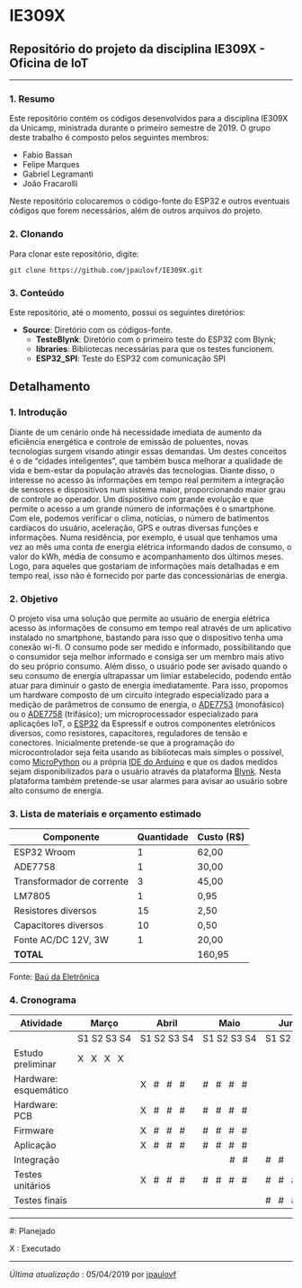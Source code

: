 # IE309X
## Repositório do projeto da disciplina IE309X - Oficina de IoT

---

### 1. Resumo

Este repositório contém os códigos desenvolvidos para a disciplina IE309X da Unicamp, ministrada durante o primeiro semestre de 2019. O grupo deste trabalho é composto pelos seguintes membros:

- Fabio Bassan
- Felipe Marques
- Gabriel Legramanti
- João Fracarolli

Neste repositório colocaremos o código-fonte do ESP32 e outros eventuais códigos que forem necessários, além de outros arquivos do projeto.

### 2. Clonando

Para clonar este repositório, digite:

`git clone https://github.com/jpaulovf/IE309X.git`

### 3. Conteúdo

Este repositório, até o momento, possui os seguintes diretórios:

- **Source**: Diretório com os códigos-fonte.
    - **TesteBlynk**: Diretório com o primeiro teste do ESP32 com Blynk;
    - **libraries**: Bibliotecas necessárias para que os testes funcionem.
    - **ESP32_SPI**: Teste do ESP32 com comunicação SPI

## Detalhamento

### 1. Introdução

Diante de um cenário onde há necessidade imediata de aumento da eficiência energética e controle de emissão de poluentes, novas tecnologias surgem visando atingir essas demandas. Um destes conceitos é o de “cidades inteligentes”, que também busca melhorar a qualidade de vida e bem-estar da população através das tecnologias.
Diante disso, o interesse no acesso às informações em tempo real permitem a integração de sensores e dispositivos num sistema maior, proporcionando maior grau de controle ao operador. Um dispositivo com grande evolução e que permite o acesso a um grande número de informações é o smartphone. Com ele, podemos verificar o clima, notícias, o número de batimentos cardíacos do usuário, aceleração, GPS e outras diversas funções e informações.
Numa residência, por exemplo, é usual que tenhamos uma vez ao mês uma conta de energia elétrica informando dados de consumo, o valor do kWh, média de consumo e acompanhamento dos últimos meses. Logo, para aqueles que gostariam de informações mais detalhadas e em tempo real, isso não é fornecido por parte das concessionárias de energia. 

### 2. Objetivo

O projeto visa uma solução que permite ao usuário de energia elétrica acesso às informações de consumo em tempo real através de um aplicativo instalado no smartphone, bastando para isso que o dispositivo tenha uma conexão wi-fi. O consumo pode ser medido e informado, possibilitando que o consumidor seja melhor informado e consiga ser um membro mais ativo do seu próprio consumo. Além disso, o usuário pode ser avisado quando o seu consumo de energia ultrapassar um limiar estabelecido, podendo então atuar para diminuir o gasto de energia imediatamente.
Para isso, propomos um hardware composto de um circuito integrado especializado para a medição de parâmetros de consumo de energia, o [ADE7753](https://www.analog.com/media/en/technical-documentation/data-sheets/ADE7753.pdf) (monofásico) ou o [ADE7758](https://www.analog.com/media/en/technical-documentation/data-sheets/ade7758.pdf) (trifásico); um microprocessador especializado para aplicações IoT, o [ESP32](https://www.espressif.com/en/products/hardware/esp32/overview) da Espressif e outros componentes eletrônicos diversos, como resistores, capacitores, reguladores de tensão e conectores. Inicialmente pretende-se que a programação do microcontrolador seja feita usando as bibliotecas mais simples o possível, como [MicroPython](https://micropython.org/) ou a própria [IDE do Arduino](https://www.arduino.cc/en/Main/Software) e que os dados medidos sejam disponibilizados para o usuário através da plataforma [Blynk](https://blynk.io/). Nesta plataforma também pretende-se usar alarmes para avisar ao usuário sobre alto consumo de energia.

### 3. Lista de materiais e orçamento estimado

| Componente                | Quantidade | Custo (R$) |
|---------------------------|------------|------------|
| ESP32 Wroom               |      1     |      62,00 |
| ADE7758                   |      1     |      30,00 |
| Transformador de corrente |      3     |      45,00 |
| LM7805                    |      1     |       0,95 |
| Resistores diversos       |     15     |       2,50 |
| Capacitores diversos      |     10     |       0,50 |
| Fonte AC/DC 12V, 3W       |      1     |      20,00 |
| **TOTAL**                 |            |     160,95 |

Fonte: [Baú da Eletrônica](http://www.baudaeletronica.com.br)

### 4. Cronograma

| Atividade             | Março       | Abril       | Maio        | Junho       |
|-----------------------|-------------|-------------|-------------|-------------|
|                       | S1&nbsp;S2&nbsp;S3&nbsp;S4 | S1&nbsp;S2&nbsp;S3&nbsp;S4 | S1&nbsp;S2&nbsp;S3&nbsp;S4 | S1&nbsp;S2&nbsp;S3&nbsp;S4 |
| Estudo preliminar     | X&nbsp; &nbsp;X&nbsp; &nbsp;X&nbsp; &nbsp;X&nbsp; &nbsp;|             |             |             |
| Hardware: esquemático |             | X&nbsp; &nbsp;#&nbsp; &nbsp;#&nbsp; &nbsp;#&nbsp; &nbsp;| #&nbsp; &nbsp;#&nbsp; &nbsp;#&nbsp; &nbsp;#&nbsp; &nbsp;|             |
| Hardware: PCB         |             | X&nbsp; &nbsp;#&nbsp; &nbsp;#&nbsp; &nbsp;#&nbsp; &nbsp;| #&nbsp; &nbsp;#&nbsp; &nbsp;#&nbsp; &nbsp;#&nbsp; &nbsp;|             |
| Firmware              |             | X&nbsp; &nbsp;#&nbsp; &nbsp;#&nbsp; &nbsp;#&nbsp; &nbsp;| #&nbsp; &nbsp;#&nbsp; &nbsp;#&nbsp; &nbsp;#&nbsp; &nbsp;|             |
| Aplicação             |             | X&nbsp; &nbsp;#&nbsp; &nbsp;#&nbsp; &nbsp;#&nbsp; &nbsp;| #&nbsp; &nbsp;#&nbsp; &nbsp;#&nbsp; &nbsp;#&nbsp; &nbsp;|             |
| Integração            |             |             |&nbsp;&nbsp; &nbsp;&nbsp; &nbsp;&nbsp; &nbsp; #&nbsp; &nbsp;#&nbsp; &nbsp;| #&nbsp; &nbsp;#&nbsp; &nbsp;      |
| Testes unitários      |             | X&nbsp; &nbsp;#&nbsp; &nbsp;#&nbsp; &nbsp;#&nbsp; &nbsp;| #&nbsp; &nbsp;#&nbsp; &nbsp;#&nbsp; &nbsp;#&nbsp; &nbsp;| #&nbsp; &nbsp;#&nbsp; &nbsp;#&nbsp; &nbsp;#&nbsp; &nbsp;|
| Testes finais         |             |             |             | #&nbsp; &nbsp;#&nbsp; &nbsp;#&nbsp; &nbsp;#&nbsp; &nbsp;|

---

\#: Planejado

X : Executado

--- 
*Última atualização* : 05/04/2019 por [jpaulovf](http://github.com/jpaulovf)
